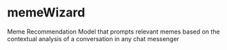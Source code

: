 # memeWizard
Meme Recommendation Model that prompts relevant memes based on the contextual analysis of a conversation in any chat messenger
